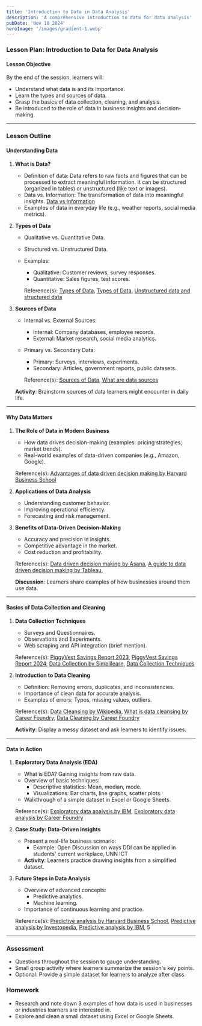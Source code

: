 ```yaml
---
title: 'Introduction to Data in Data Analysis'
description: 'A comprehensive introduction to data for data analysis'
pubDate: 'Nov 18 2024'
heroImage: '/images/gradient-1.webp'
---
```


### **Lesson Plan: Introduction to Data for Data Analysis**

#### **Lesson Objective**
By the end of the session, learners will:
- Understand what data is and its importance.
- Learn the types and sources of data.
- Grasp the basics of data collection, cleaning, and analysis.
- Be introduced to the role of data in business insights and decision-making.

---

### **Lesson Outline**

#### **Understanding Data**
1. **What is Data?**
   - Definition of data: Data refers to raw facts and figures that can be processed to extract meaningful information. It can be structured (organized in tables) or unstructured (like text or images).
   - Data vs. Information: The transformation of data into meaningful insights. [Data vs Information](https://bloomfire.com/blog/data-vs-information/)
   - Examples of data in everyday life (e.g., weather reports, social media metrics).

2. **Types of Data**
   - Qualitative vs. Quantitative Data.
   - Structured vs. Unstructured Data.
   - Examples:
     - Qualitative: Customer reviews, survey responses.
     - Quantitative: Sales figures, test scores.

     Reference(s): [Types of Data](https://www.coursera.org/articles/types-of-data), [Types of Data](https://www.coursera.org/in/articles/types-of-data), [Unstructured data and structured data](https://www.questionpro.com/blog/structured-data/)

3. **Sources of Data**
   - Internal vs. External Sources:
     - Internal: Company databases, employee records.
     - External: Market research, social media analytics.
   - Primary vs. Secondary Data:
     - Primary: Surveys, interviews, experiments.
     - Secondary: Articles, government reports, public datasets.

     Reference(s): [Sources of Data](https://www.questionpro.com/blog/sources-of-data/), [What are data sources](https://www.akooda.co/blog/what-are-data-sources)

   **Activity**: Brainstorm sources of data learners might encounter in daily life.

---

#### **Why Data Matters**
1. **The Role of Data in Modern Business**
   - How data drives decision-making (examples: pricing strategies, market trends).
   - Real-world examples of data-driven companies (e.g., Amazon, Google).

   Reference(s): [Advantages of data driven decision making by Harvard Business School](https://online.hbs.edu/blog/post/data-driven-decision-making)

2. **Applications of Data Analysis**
   - Understanding customer behavior.
   - Improving operational efficiency.
   - Forecasting and risk management.

3. **Benefits of Data-Driven Decision-Making**
   - Accuracy and precision in insights.
   - Competitive advantage in the market.
   - Cost reduction and profitability.

   Reference(s): [Data driven decision making by Asana](https://asana.com/resources/data-driven-decision-making), [A guide to data driven decision making by Tableau](https://www.tableau.com/learn/articles/data-driven-decision-making), 

   **Discussion**: Learners share examples of how businesses around them use data.

---

#### **Basics of Data Collection and Cleaning**
1. **Data Collection Techniques**
   - Surveys and Questionnaires.
   - Observations and Experiments.
   - Web scraping and API integration (brief mention).

   Reference(s): [PiggyVest Savings Report 2023](https://www.piggyvest.com/reports/2023), [PiggyVest Savings Report 2024](https://www.piggyvest.com/reports/2024), [Data Collection by Simplilearn](https://www.simplilearn.com/what-is-data-collection-article), [Data Collection Techniques](https://safetyculture.com/topics/data-collection/data-collection-techniques/)

2. **Introduction to Data Cleaning**
   - Definition: Removing errors, duplicates, and inconsistencies.
   - Importance of clean data for accurate analysis.
   - Examples of errors: Typos, missing values, outliers.

   Reference(s): [Data Cleansing by Wikipedia](https://en.wikipedia.org/wiki/Data_cleansing), [What is data cleansing by Career Foundry](https://careerfoundry.com/en/blog/data-analytics/what-is-data-cleaning/), [Data Cleaning by Career Foundry](https://careerfoundry.com/en/blog/data-analytics/what-is-data-cleaning/)

   **Activity**: Display a messy dataset and ask learners to identify issues.

---

#### **Data in Action**
1. **Exploratory Data Analysis (EDA)**
   - What is EDA? Gaining insights from raw data.
   - Overview of basic techniques:
     - Descriptive statistics: Mean, median, mode.
     - Visualizations: Bar charts, line graphs, scatter plots.
   - Walkthrough of a simple dataset in Excel or Google Sheets.

   Reference(s): [Exploratory data analysis by IBM](https://www.ibm.com/topics/exploratory-data-analysis), [Exploratory data analysis by Career Foundry](https://careerfoundry.com/en/blog/data-analytics/exploratory-data-analysis/)

2. **Case Study: Data-Driven Insights**
   - Present a real-life business scenario:
     - Example: Open Discussion on ways DDI can be applied in students' current workplace, UNN ICT
   - **Activity**: Learners practice drawing insights from a simplified dataset.

3. **Future Steps in Data Analysis**
   - Overview of advanced concepts:
     - Predictive analytics.
     - Machine learning.
   - Importance of continuous learning and practice.

   Reference(s): [Predictive analysis by Harvard Business School](https://online.hbs.edu/blog/post/predictive-analytics), [Predictive analysis by Investopedia](https://www.investopedia.com/terms/p/predictive-analytics.asp), [Predictive analysis by IBM](https://www.ibm.com/topics/predictive-analytics), 5

---

### **Assessment**
- Questions throughout the session to gauge understanding.
- Small group activity where learners summarize the session's key points.
- Optional: Provide a simple dataset for learners to analyze after class. 

### **Homework**
- Research and note down 3 examples of how data is used in businesses or industries learners are interested in.
- Explore and clean a small dataset using Excel or Google Sheets.
